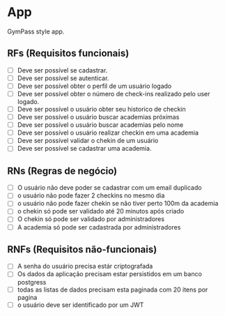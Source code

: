 # App

GymPass style app.

## RFs (Requisitos funcionais)

- [ ] Deve ser possível se cadastrar.
- [ ] Deve ser possível se autenticar.
- [ ] Deve ser possível obter o perfil de um usuário logado
- [ ] Deve ser possível obter o número de check-ins realizado pelo user logado.
- [ ] Deve ser possível o usuário obter seu historico de checkin
- [ ] Deve ser possível o usuário buscar academias próximas
- [ ] Deve ser possível o usuário buscar academias pelo nome
- [ ] Deve ser possível o usuário realizar checkin em uma academia
- [ ] Deve ser possível validar o chekin de um usuário
- [ ] Deve ser possível se cadastrar uma academia.

## RNs (Regras de negócio)

- [ ] O usuário não deve poder se cadastrar com um email duplicado
- [ ] o usuário não pode fazer 2 checkins no mesmo dia
- [ ] o usuário não pode fazer chekin se não tiver perto 100m da academia
- [ ] o chekin só pode ser validado até 20 minutos após criado
- [ ] O chekin só pode ser validado por administradores
- [ ] A academia só pode ser cadastrada por administradores

## RNFs (Requisitos não-funcionais)

- [ ] A senha do usuário precisa estár criptografada
- [ ] Os dados da aplicação precisam estar persistidos em um banco postgress
- [ ] todas as listas de dados precisam esta paginada com 20 itens por pagina
- [ ] o usuário deve ser identificado por um JWT
